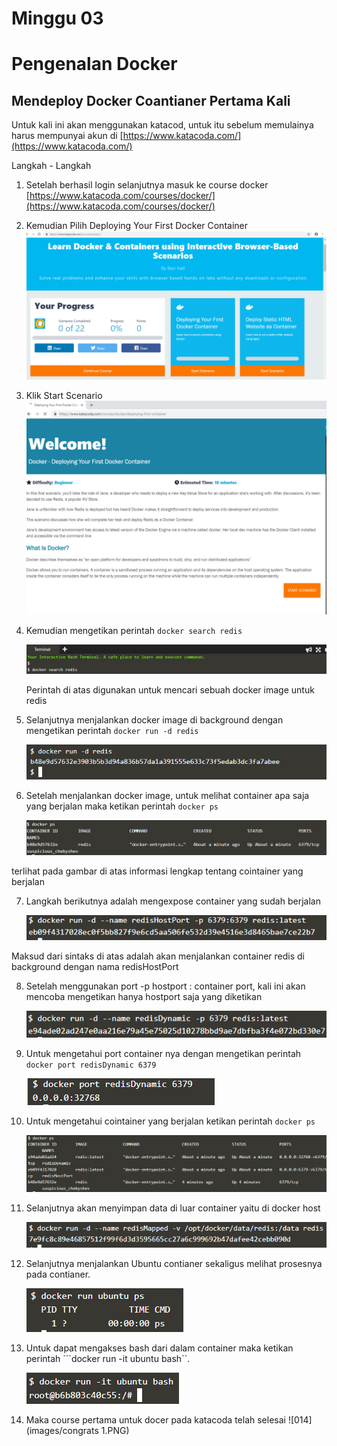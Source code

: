 # Minggu 03

# Pengenalan Docker

## Mendeploy Docker Coantianer Pertama Kali

Untuk kali ini akan menggunakan katacod, untuk itu sebelum memulainya harus mempunyai akun di [https://www.katacoda.com/](https://www.katacoda.com/) 


Langkah - Langkah 

1. Setelah berhasil login selanjutnya masuk ke course docker [https://www.katacoda.com/courses/docker/](https://www.katacoda.com/courses/docker/)

2. Kemudian Pilih Deploying Your First Docker Container
   ![02](images/1.PNG)

3. Klik Start Scenario
   ![03](images/2.PNG)

4. Kemudian mengetikan perintah ```docker search redis```

   ![04](images/3.PNG)

   Perintah di atas digunakan untuk mencari sebuah docker image untuk redis

5. Selanjutnya menjalankan docker image di background dengan mengetikan perintah ```docker run -d redis```

   ![05](images/4.PNG)

6. Setelah menjalankan docker image, untuk melihat container apa saja yang berjalan maka ketikan perintah ```docker ps```

   ![06](images/5.PNG)

terlihat pada gambar di atas informasi lengkap tentang cointainer yang berjalan

7. Langkah berikutnya adalah mengexpose container yang sudah berjalan  

   ![07](images/6.PNG)

Maksud dari sintaks di atas adalah akan menjalankan container redis di background dengan nama redisHostPort

8. Setelah menggunakan port -p hostport : container port, kali ini akan mencoba mengetikan hanya hostport saja yang diketikan 

    ![08](images/7.PNG)

9. Untuk mengetahui port container nya dengan mengetikan perintah ```docker port redisDynamic 6379```

   ![09](images/8.PNG)

10. Untuk mengetahui cointainer yang berjalan ketikan perintah ```docker ps```

    ![010](images/9.PNG)

11. Selanjutnya akan menyimpan data di luar container yaitu di docker host

    ![011](images/10.PNG)

12. Selanjutnya menjalankan Ubuntu contianer sekaligus melihat prosesnya pada contianer.

    ![012](images/11.PNG)

13. Untuk dapat mengakses bash dari dalam container maka ketikan perintah ```docker run -it ubuntu bash``.
 
    ![013](images/12.PNG)

14. Maka course pertama untuk docer pada katacoda telah selesai
    ![014](images/congrats 1.PNG)